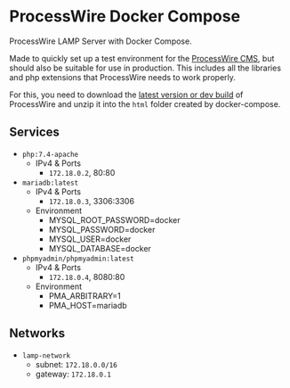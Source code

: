 # ProcessWire Docker Compose
ProcessWire LAMP Server with Docker Compose.

Made to quickly set up a test environment for the [ProcessWire CMS](https://github.com/processwire/processwire), but should also be suitable for use in production. This includes all the libraries and php extensions that ProcessWire needs to work properly.

For this, you need to download the [latest version or dev build](https://processwire.com/download/core/) of ProcessWire and unzip it into the `html` folder created by docker-compose.

## Services
- `php:7.4-apache`
  - IPv4 & Ports
    - `172.18.0.2`, 80:80
- `mariadb:latest`
  - IPv4 & Ports
    - `172.18.0.3`, 3306:3306
  - Environment
    - MYSQL_ROOT_PASSWORD=docker
    - MYSQL_PASSWORD=docker
    - MYSQL_USER=docker
    - MYSQL_DATABASE=docker
- `phpmyadmin/phpmyadmin:latest`
  - IPv4 & Ports
    - `172.18.0.4`, 8080:80
   - Environment
      - PMA_ARBITRARY=1
      - PMA_HOST=mariadb
    
## Networks
- `lamp-network`
  - subnet: `172.18.0.0/16`
  - gateway: `172.18.0.1`